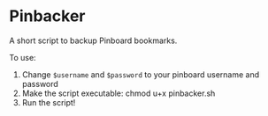 # Pinbacker

A short script to backup Pinboard bookmarks.

To use:

1. Change `$username` and `$password` to your pinboard username and password
2. Make the script executable:
    chmod u+x pinbacker.sh
3. Run the script!

